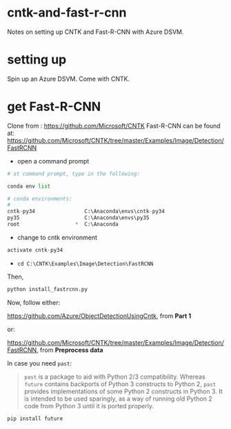 # cntk-and-fast-r-cnn
Notes on setting up CNTK and Fast-R-CNN with Azure DSVM.

# setting up
Spin up an Azure DSVM. Come with CNTK.

# get Fast-R-CNN
Clone from : https://github.com/Microsoft/CNTK
Fast-R-CNN can be found at: https://github.com/Microsoft/CNTK/tree/master/Examples/Image/Detection/FastRCNN

- open a command prompt

```python
# at command prompt, type in the following:

conda env list

# conda environments:
#
cntk-py34                C:\Anaconda\envs\cntk-py34
py35                     C:\Anaconda\envs\py35
root                  *  C:\Anaconda
```

- change to cntk environment

```python
activate cntk-py34
```

- `cd C:\CNTK\Examples\Image\Detection\FastRCNN`

Then,

```python
python install_fastrcnn.py
```

Now, follow either:

https://github.com/Azure/ObjectDetectionUsingCntk, from **Part 1**

or:

https://github.com/Microsoft/CNTK/tree/master/Examples/Image/Detection/FastRCNN, from **Preprocess data**

In case you need `past`:

>`past` is a package to aid with Python 2/3 compatibility. Whereas `future` contains backports of Python 3 constructs to Python 2, `past` provides implementations of some Python 2 constructs in Python 3. It is intended to be used sparingly, as a way of running old Python 2 code from Python 3 until it is ported properly.

``` python
pip install future
```
